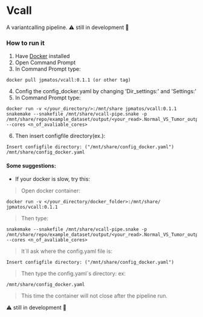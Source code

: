 # Vcall
A variantcalling pipeline.
:warning: still in development :construction:
### How to run it
1. Have [Docker](https://www.docker.com/get-started) installed
2. Open Command Prompt
3. In Command Prompt type: 
```
docker pull jpmatos/vcall:0.1.1 (or other tag)
```
4. Config the config_docker.yaml by changing 'Dir_settings:' and 'Settings:'
5. In Command Prompt type:
```
docker run -v </your_directory/>:/mnt/share jpmatos/vcall:0.1.1 snakemake --snakefile /mnt/share/vcall-pipe.snake -p /mnt/share/repo/example_dataset/output/<your_read>.Normal_VS_Tumor_output.vcf --cores <n_of_avaliable_cores>
```
6. Then insert configfile directory(ex.):
```
Insert configfile directory: ("/mnt/share/config_docker.yaml")
/mnt/share/config_docker.yaml
```
#### Some suggestions:
* If your docker is slow, try this:
> Open docker container: 
```
docker run -v </your_directory/docker_folder>:/mnt/share/ jpmatos/vcall:0.1.1
```
> Then type: 
 ```
snakemake --snakefile /mnt/share/vcall-pipe.snake -p /mnt/share/repo/example_dataset/output/<your_read>.Normal_VS_Tumor_output.vcf --cores <n_of_avaliable_cores>
```
> It´ll ask where the config.yaml file is:
```
Insert configfile directory: ("/mnt/share/config_docker.yaml")
```
> Then type the config.yaml´s directory:
ex:
```
/mnt/share/config_docker.yaml
```

> This time the container will not close after the pipeline run.




:warning: still in development :construction:

